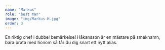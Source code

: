 ```yaml
---
name: "Markus"
role: "best man"
image: "img/Markus-H.jpg"
order: 3
---
```

En riktig chef i dubbel bemärkelse! Håkansson är en mästare på smeknamn, bara prata med honom så får du dig snart ett nytt alias.
